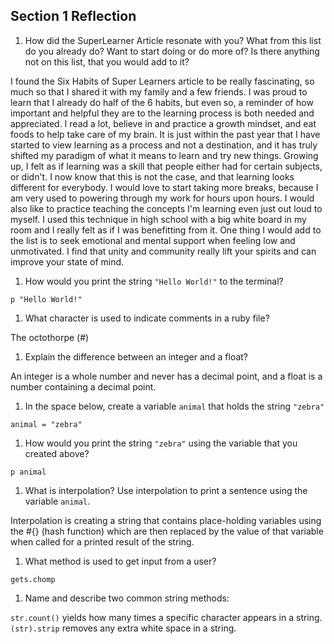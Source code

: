 ## Section 1 Reflection

1. How did the SuperLearner Article resonate with you? What from this list do you already do? Want to start doing or do more of? Is there anything not on this list, that you would add to it?

I found the Six Habits of Super Learners article to be really fascinating, so much so that I shared it with my family and a few friends. I was proud to learn that I already do half of the 6 habits, but even so, a reminder of how important and helpful they are to the learning process is both needed and appreciated. I read a lot, believe in and practice a growth mindset, and eat foods to help take care of my brain. It is just within the past year that I have started to view learning as a process and not a destination, and it has truly shifted my paradigm of what it means to learn and try new things. Growing up, I felt as if learning was a skill that people either had for certain subjects, or didn't. I now know that this is not the case, and that learning looks different for everybody. I would love to start taking more breaks, because I am very used to powering through my work for hours upon hours. I would also like to practice teaching the concepts I'm learning even just out loud to myself. I used this technique in high school with a big white board in my room and I really felt as if I was benefitting from it. One thing I would add to the list is to seek emotional and mental support when feeling low and unmotivated. I find that unity and community really lift your spirits and can improve your state of mind.

1. How would you print the string `"Hello World!"` to the terminal?

`p "Hello World!"`

1. What character is used to indicate comments in a ruby file?

The octothorpe (#)

1. Explain the difference between an integer and a float?

An integer is a whole number and never has a decimal point, and a float is a number containing a decimal point.

1. In the space below, create a variable `animal` that holds the string `"zebra"`

`animal = "zebra"`

1. How would you print the string `"zebra"` using the variable that you created above?

`p animal`

1. What is interpolation? Use interpolation to print a sentence using the variable `animal`.

Interpolation is creating a string that contains place-holding variables using the #{} (hash function) which are then replaced by the value of that variable when called for a printed result of the string.

1. What method is used to get input from a user?

`gets.chomp`

1. Name and describe two common string methods:

`str.count()` yields how many times a specific character appears in a string.
`(str).strip` removes any extra white space in a string. 
